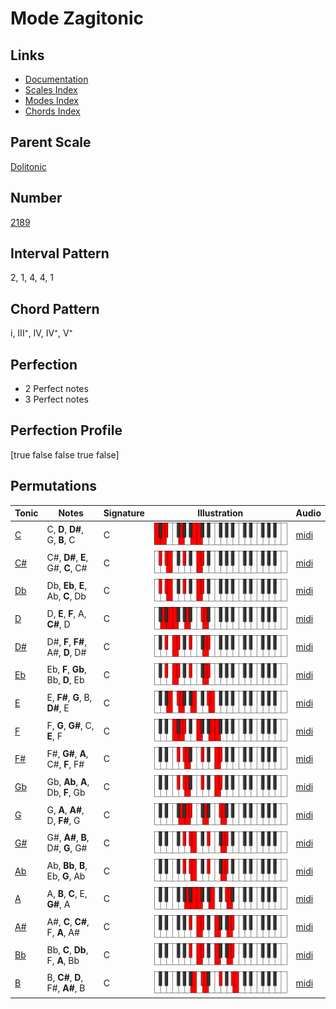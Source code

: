 # Mode Zagitonic

## Links

- [Documentation](index.md)
- [Scales Index](Scales.md)
- [Modes Index](Modes.md)
- [Chords Index](Chords.md)

## Parent Scale

[Dolitonic](ScaleDolitonic.md)

## Number

[2189](https://ianring.com/musictheory/scales/2189)

## Interval Pattern

2, 1, 4, 4, 1

## Chord Pattern

i, III⁺, IV, IV⁺, V⁺

## Perfection

- 2 Perfect notes
- 3 Perfect notes

## Perfection Profile

[true false false true false]

## Permutations

| Tonic | Notes | Signature | Illustration | Audio |
|-------|-------|-----------|--------------|-------|
| [C](ModeCNaturalZagitonic.md) | C, **D**, **D#**, G, **B**, C | C | ![CNaturalZagitonic](ModeCNaturalZagitonic.png) | [midi](https://github.com/edipermadi/music/blob/main/docs/ModeCNaturalZagitonic.mid?raw=true) |
| [C#](ModeCSharpZagitonic.md) | C#, **D#**, **E**, G#, **C**, C# | C | ![CSharpZagitonic](ModeCSharpZagitonic.png) | [midi](https://github.com/edipermadi/music/blob/main/docs/ModeCSharpZagitonic.mid?raw=true) |
| [Db](ModeDFlatZagitonic.md) | Db, **Eb**, **E**, Ab, **C**, Db | C | ![DFlatZagitonic](ModeDFlatZagitonic.png) | [midi](https://github.com/edipermadi/music/blob/main/docs/ModeDFlatZagitonic.mid?raw=true) |
| [D](ModeDNaturalZagitonic.md) | D, **E**, **F**, A, **C#**, D | C | ![DNaturalZagitonic](ModeDNaturalZagitonic.png) | [midi](https://github.com/edipermadi/music/blob/main/docs/ModeDNaturalZagitonic.mid?raw=true) |
| [D#](ModeDSharpZagitonic.md) | D#, **F**, **F#**, A#, **D**, D# | C | ![DSharpZagitonic](ModeDSharpZagitonic.png) | [midi](https://github.com/edipermadi/music/blob/main/docs/ModeDSharpZagitonic.mid?raw=true) |
| [Eb](ModeEFlatZagitonic.md) | Eb, **F**, **Gb**, Bb, **D**, Eb | C | ![EFlatZagitonic](ModeEFlatZagitonic.png) | [midi](https://github.com/edipermadi/music/blob/main/docs/ModeEFlatZagitonic.mid?raw=true) |
| [E](ModeENaturalZagitonic.md) | E, **F#**, **G**, B, **D#**, E | C | ![ENaturalZagitonic](ModeENaturalZagitonic.png) | [midi](https://github.com/edipermadi/music/blob/main/docs/ModeENaturalZagitonic.mid?raw=true) |
| [F](ModeFNaturalZagitonic.md) | F, **G**, **G#**, C, **E**, F | C | ![FNaturalZagitonic](ModeFNaturalZagitonic.png) | [midi](https://github.com/edipermadi/music/blob/main/docs/ModeFNaturalZagitonic.mid?raw=true) |
| [F#](ModeFSharpZagitonic.md) | F#, **G#**, **A**, C#, **F**, F# | C | ![FSharpZagitonic](ModeFSharpZagitonic.png) | [midi](https://github.com/edipermadi/music/blob/main/docs/ModeFSharpZagitonic.mid?raw=true) |
| [Gb](ModeGFlatZagitonic.md) | Gb, **Ab**, **A**, Db, **F**, Gb | C | ![GFlatZagitonic](ModeGFlatZagitonic.png) | [midi](https://github.com/edipermadi/music/blob/main/docs/ModeGFlatZagitonic.mid?raw=true) |
| [G](ModeGNaturalZagitonic.md) | G, **A**, **A#**, D, **F#**, G | C | ![GNaturalZagitonic](ModeGNaturalZagitonic.png) | [midi](https://github.com/edipermadi/music/blob/main/docs/ModeGNaturalZagitonic.mid?raw=true) |
| [G#](ModeGSharpZagitonic.md) | G#, **A#**, **B**, D#, **G**, G# | C | ![GSharpZagitonic](ModeGSharpZagitonic.png) | [midi](https://github.com/edipermadi/music/blob/main/docs/ModeGSharpZagitonic.mid?raw=true) |
| [Ab](ModeAFlatZagitonic.md) | Ab, **Bb**, **B**, Eb, **G**, Ab | C | ![AFlatZagitonic](ModeAFlatZagitonic.png) | [midi](https://github.com/edipermadi/music/blob/main/docs/ModeAFlatZagitonic.mid?raw=true) |
| [A](ModeANaturalZagitonic.md) | A, **B**, **C**, E, **G#**, A | C | ![ANaturalZagitonic](ModeANaturalZagitonic.png) | [midi](https://github.com/edipermadi/music/blob/main/docs/ModeANaturalZagitonic.mid?raw=true) |
| [A#](ModeASharpZagitonic.md) | A#, **C**, **C#**, F, **A**, A# | C | ![ASharpZagitonic](ModeASharpZagitonic.png) | [midi](https://github.com/edipermadi/music/blob/main/docs/ModeASharpZagitonic.mid?raw=true) |
| [Bb](ModeBFlatZagitonic.md) | Bb, **C**, **Db**, F, **A**, Bb | C | ![BFlatZagitonic](ModeBFlatZagitonic.png) | [midi](https://github.com/edipermadi/music/blob/main/docs/ModeBFlatZagitonic.mid?raw=true) |
| [B](ModeBNaturalZagitonic.md) | B, **C#**, **D**, F#, **A#**, B | C | ![BNaturalZagitonic](ModeBNaturalZagitonic.png) | [midi](https://github.com/edipermadi/music/blob/main/docs/ModeBNaturalZagitonic.mid?raw=true) |
